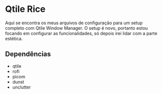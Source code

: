 # Qtile Rice

Aqui se encontra os meus arquivos de configuração para um setup completo com Qtile Window Manager.
O setup é novo, portanto estou focando em configurar as funcionalidades, só depois irei lidar com a parte estética.

## Dependências
- qtile
- rofi
- picom
- dunst
- unclutter